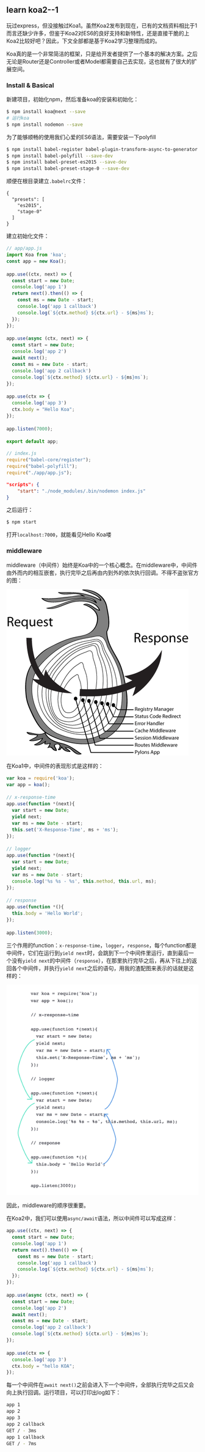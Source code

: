 ## learn koa2--1

玩过express，但没接触过Koa1。虽然Koa2发布到现在，已有的文档资料相比于1而言还缺少许多，但鉴于Koa2对ES6的良好支持和新特性，还是直接干脆的上Koa2比较好吧？因此，下文全部都是基于Koa2学习整理而成的。

Koa真的是一个非常简洁的框架，只是给开发者提供了一个基本的解决方案。之后无论是Router还是Controller或者Model都需要自己去实现，这也就有了很大的扩展空间。

### Install & Basical

新建项目，初始化npm，然后准备koa的安装和初始化：

```bash
$ npm install koa@next --save
# 运行koa
$ npm install nodemon --save
```

为了能够顺畅的使用我们心爱的ES6语法，需要安装一下polyfill

```bash
$ npm install babel-register babel-plugin-transform-async-to-generator --save
$ npm install babel-polyfill --save-dev
$ npm install babel-preset-es2015 --save-dev
$ npm install babel-preset-stage-0 --save-dev
```

顺便在根目录建立`.babelrc`文件：

```
{
  "presets": [
    "es2015",
    "stage-0"
  ]
}
```

建立初始化文件：

```javascript
// app/app.js
import Koa from 'koa';
const app = new Koa();

app.use((ctx, next) => {
  const start = new Date;
  console.log('app 1')
  return next().then(() => {
    const ms = new Date - start;
    console.log('app 1 callback')
    console.log(`${ctx.method} ${ctx.url} - ${ms}ms`);
  });
});

app.use(async (ctx, next) => {
  const start = new Date;
  console.log('app 2')
  await next();
  const ms = new Date - start;
  console.log('app 2 callback')
  console.log(`${ctx.method} ${ctx.url} - ${ms}ms`);
});

app.use(ctx => {
  console.log('app 3')
  ctx.body = "Hello Koa";
});

app.listen(7000);

export default app;
```

```javascript
// index.js
require("babel-core/register");
require("babel-polyfill");
require("./app/app.js");
```

```json
"scripts": {
    "start": "./node_modules/.bin/nodemon index.js"
}
```

之后运行：

```bash
$ npm start
```

打开`localhost:7000`，就能看见Hello Koa喽

### middleware

middleware（中间件）始终是Koa中的一个核心概念。在middleware中，中间件由外而内的相互嵌套，执行完毕之后再由内到外的依次执行回调。不得不盗张官方的图：

![middleware](../../../image/koa/middleware.png)

在Koa1中，中间件的表现形式是这样的：

```javascript
var koa = require('koa');
var app = koa();

// x-response-time
app.use(function *(next){
  var start = new Date;
  yield next;
  var ms = new Date - start;
  this.set('X-Response-Time', ms + 'ms');
});

// logger
app.use(function *(next){
  var start = new Date;
  yield next;
  var ms = new Date - start;
  console.log('%s %s - %s', this.method, this.url, ms);
});

// response
app.use(function *(){
  this.body = 'Hello World';
});

app.listen(3000);
```

三个作用的function：`x-response-time`，`logger`，`response`，每个function都是中间件，它们在运行到`yield next`时，会跳到下一个中间件里运行，直到最后一个没有`yield next`的中间件（`response`），在那里执行完毕之后，再从下往上的返回各个中间件，并执行`yield next`之后的语句，用我的渣配图来表示的话就是这样的：

![middleware](../../../image/koa/middleware2.png)

因此，middleware的顺序很重要。

在Koa2中，我们可以使用`async/await`语法，所以中间件可以写成这样：

```javascript
app.use((ctx, next) => {
  const start = new Date;
  console.log('app 1')
  return next().then(() => {
    const ms = new Date - start;
    console.log('app 1 callback')
    console.log(`${ctx.method} ${ctx.url} - ${ms}ms`);
  });
});

app.use(async (ctx, next) => {
  const start = new Date;
  console.log('app 2')
  await next();
  const ms = new Date - start;
  console.log('app 2 callback')
  console.log(`${ctx.method} ${ctx.url} - ${ms}ms`);
});

app.use(ctx => {
  console.log('app 3')
  ctx.body = "hello KOA";
});
```

每一个中间件在`await next()`之前会进入下一个中间件，全部执行完毕之后又会向上执行回调。运行项目，可以打印出log如下：

```bash
app 1
app 2
app 3
app 2 callback
GET / - 3ms
app 1 callback
GET / - 7ms
```
